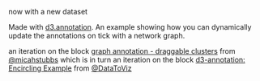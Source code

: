 now with a new dataset

Made with [d3.annotation](http://d3-annotation.susielu.com). An example showing how you can dynamically update the annotations on tick with a network graph.

an iteration on the block [graph annotation - draggable clusters](https://bl.ocks.org/micahstubbs/f32a742947f259d12eb999d418a767fb) from [@micahstubbs](https://twitter.com/micahstubbs) which is in turn an iteration on the block [d3-annotation: Encircling Example](https://bl.ocks.org/susielu/24ad9f80b9b681ce967f6005a03384f3) from [@DataToViz](https://twitter.com/datatoviz)
